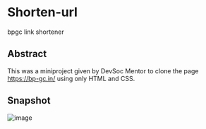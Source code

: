 # Shorten-url

bpgc link shortener

## Abstract
This was a miniproject given by DevSoc Mentor to clone the page https://bp-gc.in/ using only HTML and CSS.

## Snapshot 

![image](https://user-images.githubusercontent.com/74586376/115150609-c53b6d00-a086-11eb-9aaf-65ceba63c8c5.png)


